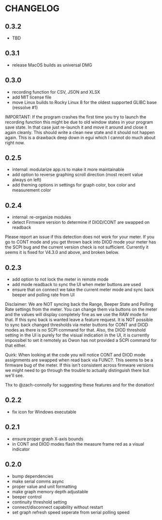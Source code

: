 # CHANGELOG

## 0.3.2

- TBD

## 0.3.1

- release MacOS builds as universal DMG

## 0.3.0

- recording function for CSV, JSON and XLSX
- add MIT license file
- move Linux builds to Rocky Linux 8 for the oldest supported GLIBC base (ressolve #1)

IMPORTANT:
If the program crashes the first time you try to launch the recording function this might be due to old
window states in your program save state. In that case just re-launch it and move it around and close it again cleanly. This should write a clean new state and it should not happen again. This is a drawback
deep down in egui which I cannot do much about right now.

## 0.2.5

- internal: modularize app.rs to make it more maintainable
- add option to reverse graphing scroll direction (most recent value always on left)
- add theming options in settings for graph color, box color and measurement color

## 0.2.4

- internal: re-organize modules
- detect Firmware version to determine if DIOD/CONT are swapped on readback

Please report an issue if this detection does not work for your meter.
If you go to CONT mode and you get thrown back into DIOD mode your meter has
the SCPI bug and the current version check is not sufficient.
Currently it seems it is fixed for V4.3.0 and above, and broken below.

## 0.2.3

- add option to not lock the meter in remote mode
- add mode readback to sync the UI when meter buttons are used
- ensure that on connect we take the current meter mode and sync back beeper and polling rate from UI

Disclaimer: We are NOT syncing back the Range, Beeper State and Polling Rate settings from the meter.
You can change them via buttons on the meter and the values will display completely
fine as we use the RAW mode for that. If this sync back is wanted leave a feature request.
It is NOT possible to sync back changed thresholds via meter buttons for CONT and DIOD modes as there is no SCPI command
for that. Also, the DIOD threshold setting in the UI is purely for the visiual indication in the UI,
it is currently impossibel to set it remotely as Owon has not provided a SCPI command for that either.

Quirk: When looking at the code you will notice CONT and DIOD mode assignments are swapped when read back via FUNC?.
This seems to be a firmware bug of the meter. If this isn't consistent across firmware versions we might need to go
through the trouble to actually distinguish there but we'll see.

Thx to @zach-connolly for suggesting these features and for the donation!

## 0.2.2

- fix icon for Windows executable

## 0.2.1

- ensure proper graph X-axis bounds
- in CONT and DIOD modes flash the measure frame red as a visual indicator

## 0.2.0

- bump dependencies
- make serial comms async
- proper value and unit formatting
- make graph memory depth adjustable
- beeper control
- continuity threshold setting
- connect/disconnect capability without restart
- set graph refresh speed seperate from serial polling speed
